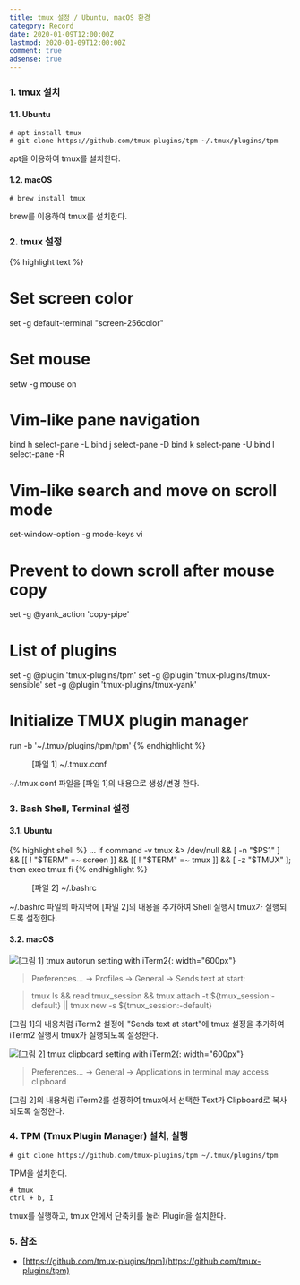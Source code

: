 ```yaml
---
title: tmux 설정 / Ubuntu, macOS 환경
category: Record
date: 2020-01-09T12:00:00Z
lastmod: 2020-01-09T12:00:00Z
comment: true
adsense: true
---
```


### 1. tmux 설치

#### 1.1. Ubuntu

~~~console
# apt install tmux
# git clone https://github.com/tmux-plugins/tpm ~/.tmux/plugins/tpm
~~~

apt을 이용하여 tmux를 설치한다.

#### 1.2. macOS

~~~console
# brew install tmux
~~~

brew를 이용하여 tmux를 설치한다.

### 2. tmux 설정

{% highlight text %}
# Set screen color
set -g default-terminal "screen-256color"

# Set mouse
setw -g mouse on

# Vim-like pane navigation
bind h select-pane -L
bind j select-pane -D
bind k select-pane -U
bind l select-pane -R

# Vim-like search and move on scroll mode
set-window-option -g mode-keys vi

# Prevent to down scroll after mouse copy
set -g @yank_action 'copy-pipe'

# List of plugins
set -g @plugin 'tmux-plugins/tpm'
set -g @plugin 'tmux-plugins/tmux-sensible'
set -g @plugin 'tmux-plugins/tmux-yank'

# Initialize TMUX plugin manager
run -b '~/.tmux/plugins/tpm/tpm'
{% endhighlight %}
<figure>
<figcaption class="caption">[파일 1] ~/.tmux.conf</figcaption>
</figure>

~/.tmux.conf 파일을 [파일 1]의 내용으로 생성/변경 한다.

### 3. Bash Shell, Terminal 설정

#### 3.1. Ubuntu

{% highlight shell %}
...
if command -v tmux &> /dev/null && [ -n "$PS1" ] && [[ ! "$TERM" =~ screen ]] && [[ ! "$TERM" =~ tmux ]] && [ -z "$TMUX" ]; then
  exec tmux
fi
{% endhighlight %}
<figure>
<figcaption class="caption">[파일 2] ~/.bashrc</figcaption>
</figure>

~/.bashrc 파일의 마지막에 [파일 2]의 내용을 추가하여 Shell 실행시 tmux가 실행되도록 설정한다.

#### 3.2. macOS

![[그림 1] tmux autorun setting with iTerm2]({{site.baseurl}}/images/record/tmux_Install_Ubuntu_macOS/tmux_autorun_iTerm2.PNG){: width="600px"}

> Preferences... -> Profiles -> General -> Sends text at start:

> tmux ls && read tmux_session && tmux attach -t ${tmux_session:-default} \|\| tmux new -s ${tmux_session:-default}

[그림 1]의 내용처럼 iTerm2 설정에 "Sends text at start"에 tmux 설정을 추가하여 iTerm2 실행시 tmux가 실행되도록 설정한다.

![[그림 2] tmux clipboard setting with iTerm2]({{site.baseurl}}/images/record/tmux_Install_Ubuntu_macOS/tmux_clipboard_iTerm2.PNG){: width="600px"}

> Preferences... -> General -> Applications in terminal may access clipboard

[그림 2]의 내용처럼 iTerm2를 설정하여 tmux에서 선택한 Text가 Clipboard로 복사되도록 설정한다.

### 4. TPM (Tmux Plugin Manager) 설치, 실행

~~~console
# git clone https://github.com/tmux-plugins/tpm ~/.tmux/plugins/tpm
~~~

TPM을 설치한다.

~~~console
# tmux
ctrl + b, I
~~~

tmux를 실행하고, tmux 안에서 단축키를 눌러 Plugin을 설치한다.

### 5. 참조

* [https://github.com/tmux-plugins/tpm](https://github.com/tmux-plugins/tpm)
